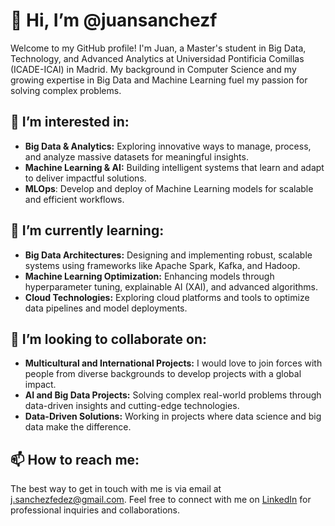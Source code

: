 # 👋 Hi, I’m @juansanchezf
Welcome to my GitHub profile! I'm Juan, a Master's student in Big Data, Technology, and Advanced Analytics at Universidad Pontificia Comillas (ICADE-ICAI) in Madrid. My background in Computer Science and my growing expertise in Big Data and Machine Learning fuel my passion for solving complex problems.
## 👀 I’m interested in:
- **Big Data & Analytics:** Exploring innovative ways to manage, process, and analyze massive datasets for meaningful insights.
- **Machine Learning & AI:** Building intelligent systems that learn and adapt to deliver impactful solutions.
- **MLOps**: Develop and deploy of Machine Learning models for scalable and efficient workflows.
## 🌱 I’m currently learning:
- **Big Data Architectures:** Designing and implementing robust, scalable systems using frameworks like Apache Spark, Kafka, and Hadoop.
- **Machine Learning Optimization:** Enhancing models through hyperparameter tuning, explainable AI (XAI), and advanced algorithms.
- **Cloud Technologies:** Exploring cloud platforms and tools to optimize data pipelines and model deployments.
## 💞️ I’m looking to collaborate on:
- **Multicultural and International Projects:** I would love to join forces with people from diverse backgrounds to develop projects with a global impact.
- **AI and Big Data Projects:** Solving complex real-world problems through data-driven insights and cutting-edge technologies.
- **Data-Driven Solutions:** Working in projects where data science and big data make the difference.
## 📫 How to reach me:
The best way to get in touch with me is via email at [j.sanchezfedez@gmail.com](mailto:j.sanchezfedez@gmail.com). Feel free to connect with me on [LinkedIn](https://www.linkedin.com/in/juansanchezfedez/) for professional inquiries and collaborations.

<!---
juansanchezf/juansanchezf is a ✨ special ✨ repository because its `README.md` (this file) appears on your GitHub profile.
You can click the Preview link to take a look at your changes.
--->
